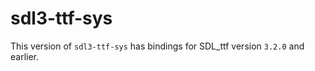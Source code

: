 # sdl3-ttf-sys

This version of `sdl3-ttf-sys` has bindings for SDL_ttf version `3.2.0` and earlier.
